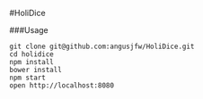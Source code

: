 #HoliDice

###Usage
```
git clone git@github.com:angusjfw/HoliDice.git  
cd holidice  
npm install  
bower install  
npm start  
open http://localhost:8080  
```
